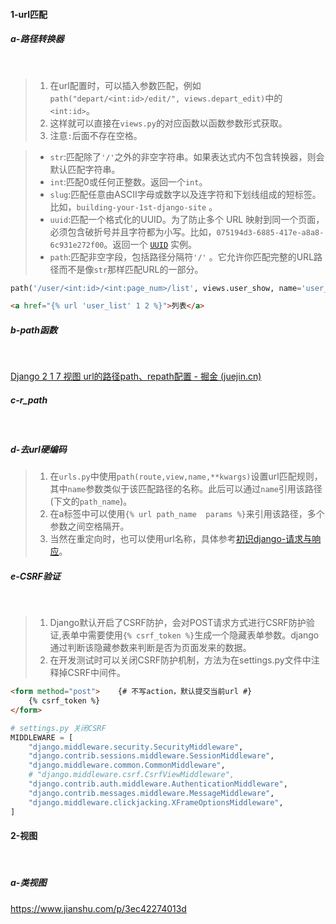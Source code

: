 #### 1-url匹配



##### a-路径转换器

<br>

> 1. 在url配置时，可以插入参数匹配，例如`path("depart/<int:id>/edit/", views.depart_edit)`中的`<int:id>`。
> 2. 这样就可以直接在`views.py`的对应函数以函数参数形式获取。
> 3. 注意`:`后面不存在空格。

> * `str`:匹配除了`'/'`之外的非空字符串。如果表达式内不包含转换器，则会默认匹配字符串。
> * `int`:匹配0或任何正整数。返回一个`int`。
> * `slug`:匹配任意由ASCII字母或数字以及连字符和下划线组成的短标签。比如，`building-your-1st-django-site` 。
> * `uuid`:匹配一个格式化的UUID。为了防止多个 URL 映射到同一个页面，必须包含破折号并且字符都为小写。比如，`075194d3-6885-417e-a8a8-6c931e272f00`。返回一个 [`UUID`](https://docs.python.org/3/library/uuid.html#uuid.UUID) 实例。
> * `path`:匹配非空字段，包括路径分隔符`'/'` 。它允许你匹配完整的URL路径而不是像`str`那样匹配URL的一部分。

```python
path('/user/<int:id>/<int:page_num>/list', views.user_show, name='user_list')
```

```html
<a href="{% url 'user_list' 1 2 %}">列表</a>
```



##### b-path函数

<br>

> 

[Django 2 1 7 视图 url的路径path、repath配置 - 掘金 (juejin.cn)](https://juejin.cn/post/6844903965419651080)



##### c-r_path

<br>

> 





##### d-去url硬编码

> 1. 在`urls.py`中使用`path(route,view,name,**kwargs)`设置url匹配规则，其中`name`参数类似于该匹配路径的名称。此后可以通过`name`引用该路径(下文的`path_name`)。
> 2. 在a标签中可以使用`{% url path_name  params %}`来引用该路径，多个参数之间空格隔开。
> 3. 当然在重定向时，也可以使用url名称，具体参考[初识django-请求与响应](./2.初识django.md)。



##### e-CSRF验证

<br>

> 1. Django默认开启了CSRF防护，会对POST请求方式进行CSRF防护验证,表单中需要使用`{% csrf_token %}`生成一个隐藏表单参数。django通过判断该隐藏参数来判断是否为页面发来的数据。
> 2. 在开发测试时可以关闭CSRF防护机制，方法为在settings.py文件中注释掉CSRF中间件。

```html
<form method="post">	{# 不写action，默认提交当前url #}
    {% csrf_token %}
</form>
```

```python
# settings.py 关闭CSRF
MIDDLEWARE = [
    "django.middleware.security.SecurityMiddleware",
    "django.contrib.sessions.middleware.SessionMiddleware",
    "django.middleware.common.CommonMiddleware",
    # "django.middleware.csrf.CsrfViewMiddleware",
    "django.contrib.auth.middleware.AuthenticationMiddleware",
    "django.contrib.messages.middleware.MessageMiddleware",
    "django.middleware.clickjacking.XFrameOptionsMiddleware",
]
```



#### 2-视图

<br>

##### a-类视图

https://www.jianshu.com/p/3ec42274013d





